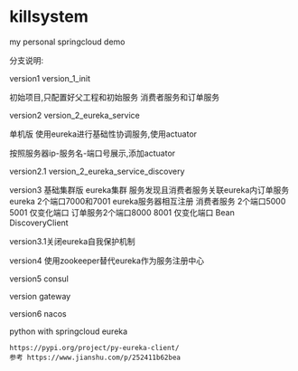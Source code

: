 # killsystem
my personal springcloud demo

分支说明:

version1 version_1_init 

初始项目,只配置好父工程和初始服务 消费者服务和订单服务

version2 version_2_eureka_service

单机版 使用eureka进行基础性协调服务,使用actuator

按照服务器ip-服务名-端口号展示,添加actuator

version2.1 version_2_eureka_service_discovery

version3 
基础集群版 eureka集群 服务发现且消费者服务关联eureka内订单服务
eureka 2个端口7000和7001 eureka服务器相互注册
消费者服务 2个端口5000 5001 仅变化端口
订单服务2个端口8000 8001 仅变化端口
Bean DiscoveryClient

version3.1关闭eureka自我保护机制



version4
使用zookeeper替代eureka作为服务注册中心



version5 consul



version gateway



version6 nacos



python with springcloud eureka

```
https://pypi.org/project/py-eureka-client/
参考 https://www.jianshu.com/p/252411b62bea
```

